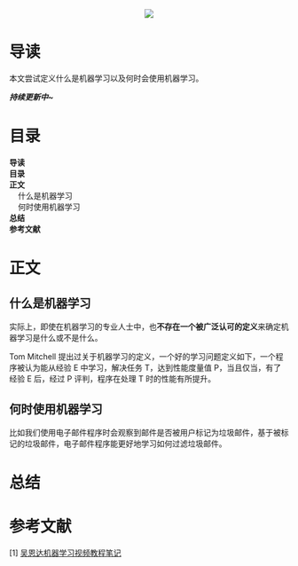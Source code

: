 <div align="center"><img src="https://gitee.com/struggle3014/picBed/raw/master/name_code.png"></div>

# 导读

本文尝试定义什么是机器学习以及何时会使用机器学习。

***持续更新中~***



# 目录

<nav>
<a href='#导读' style='text-decoration:none;font-weight:bolder'>导读</a><br/>
<a href='#目录' style='text-decoration:none;font-weight:bolder'>目录</a><br/>
<a href='#正文' style='text-decoration:none;font-weight:bolder'>正文</a><br/>
&nbsp;&nbsp;&nbsp;&nbsp;<a href='#什么是机器学习' style='text-decoration:none;${border-style}'>什么是机器学习</a><br/>
&nbsp;&nbsp;&nbsp;&nbsp;<a href='#何时使用机器学习' style='text-decoration:none;${border-style}'>何时使用机器学习</a><br/>
<a href='#总结' style='text-decoration:none;font-weight:bolder'>总结</a><br/>
<a href='#参考文献' style='text-decoration:none;font-weight:bolder'>参考文献</a><br/>
</nav>

# 正文

## 什么是机器学习

实际上，即使在机器学习的专业人士中，也**不存在一个被广泛认可的定义**来确定机器学习是什么或不是什么。

Tom Mitchell 提出过关于机器学习的定义，一个好的学习问题定义如下，一个程序被认为能从经验 E 中学习，解决任务 T，达到性能度量值 P，当且仅当，有了经验 E 后，经过 P 评判，程序在处理 T 时的性能有所提升。



## 何时使用机器学习

比如我们使用电子邮件程序时会观察到邮件是否被用户标记为垃圾邮件，基于被标记的垃圾邮件，电子邮件程序能更好地学习如何过滤垃圾邮件。



# 总结



# 参考文献

[1] [吴恩达机器学习视频教程笔记](https://github.com/fengdu78/Coursera-ML-AndrewNg-Notes)